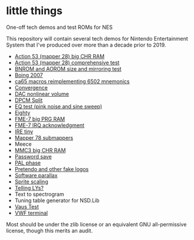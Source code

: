 # little things
One-off tech demos and test ROMs for NES

This repository will contain several tech demos for Nintendo
Entertainment System that I've produced over more than a decade
prior to 2019.

- [Action 53 (mapper 28) big CHR RAM](https://forums.nesdev.com/viewtopic.php?p=190851#p190851)
- [Action 53 (mapper 28) comprehensive test](https://forums.nesdev.com/viewtopic.php?p=102693#p102693)
- [BNROM and AOROM size and mirroring test](https://forums.nesdev.com/viewtopic.php?p=79826#p79826)
- [Boing 2007](https://forums.nesdev.com/viewtopic.php?p=62806#p62806)
- [ca65 macros reimplementing 6502 mnemonics](https://forums.nesdev.com/viewtopic.php?f=2&t=10701)
- [Convergence](https://forums.nesdev.com/viewtopic.php?p=215229#p215229)
- [DAC nonlinear volume](https://forums.nesdev.com/viewtopic.php?f=6&t=16726)
- [DPCM Split](https://forums.nesdev.com/viewtopic.php?p=65871#p65871)
- [EQ test (pink noise and sine sweep)](https://forums.nesdev.com/viewtopic.php?p=208506#p208506)
- [Eighty](https://forums.nesdev.com/viewtopic.php?p=95153#p95153)
- [FME-7 big PRG RAM](https://forums.nesdev.com/viewtopic.php?p=142573#p142573)
- [FME-7 IRQ acknowledgment](https://forums.nesdev.com/viewtopic.php?p=142243#p142243)
- [IRE tiny](https://forums.nesdev.com/viewtopic.php?p=159262#p159262)
- [Mapper 78 submappers](https://forums.nesdev.com/viewtopic.php?p=208395#p208395)
- Meece
- [MMC3 big CHR RAM](https://forums.nesdev.com/viewtopic.php?f=3&t=13890)
- [Password save](https://forums.nesdev.com/viewtopic.php?p=64656#p64656)
- [PAL phase](https://forums.nesdev.com/viewtopic.php?p=133629#p133629)
- [Pretendo and other fake logos](https://forums.nesdev.com/viewtopic.php?p=116405#p116405)
- [Software parallax](https://forums.nesdev.com/viewtopic.php?f=22&t=16419)
- [Sprite scaling](https://forums.nesdev.com/viewtopic.php?f=22&t=12055)
- [Telling LYs?](https://forums.nesdev.com/viewtopic.php?f=22&t=18998)
- Text to spectrogram
- Tuning table generator for NSD.Lib
- [Vaus Test](https://forums.nesdev.com/viewtopic.php?f=22&t=10662)
- [VWF terminal](https://forums.nesdev.com/viewtopic.php?f=2&t=12436)

Most should be under the zlib license or an equivalent GNU
all-permissive license, though this merits an audit.
